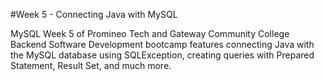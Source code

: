 #Week 5 - Connecting Java with MySQL

MySQL Week 5 of Promineo Tech and Gateway Community College Backend Software Development bootcamp features connecting Java with the MySQL database using SQLException, creating queries with Prepared Statement, Result Set, and much more.